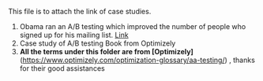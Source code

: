 This file is to attach the link of case studies.
1. Obama ran an A/B testing which improved the number of people who signed up for his mailing list. [Link](https://blog.optimizely.com/2010/11/29/how-obama-raised-60-million-by-running-a-simple-experiment/)
2. Case study of A/B testing Book from Optimizely 
3. __All the terms under this folder are from [Optimizely]__ (https://www.optimizely.com/optimization-glossary/aa-testing/) , thanks for their good assistances
